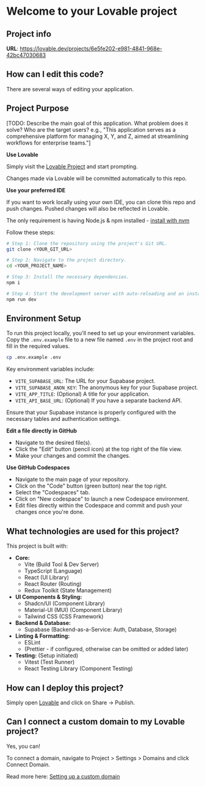 # Welcome to your Lovable project

## Project info

**URL**: https://lovable.dev/projects/6e5fe202-e981-4841-968e-42bc47030683

## How can I edit this code?

There are several ways of editing your application.

## Project Purpose

[TODO: Describe the main goal of this application. What problem does it solve? Who are the target users? e.g., "This application serves as a comprehensive platform for managing X, Y, and Z, aimed at streamlining workflows for enterprise teams."]

**Use Lovable**

Simply visit the [Lovable Project](https://lovable.dev/projects/6e5fe202-e981-4841-968e-42bc47030683) and start prompting.

Changes made via Lovable will be committed automatically to this repo.

**Use your preferred IDE**

If you want to work locally using your own IDE, you can clone this repo and push changes. Pushed changes will also be reflected in Lovable.

The only requirement is having Node.js & npm installed - [install with nvm](https://github.com/nvm-sh/nvm#installing-and-updating)

Follow these steps:

```sh
# Step 1: Clone the repository using the project's Git URL.
git clone <YOUR_GIT_URL>

# Step 2: Navigate to the project directory.
cd <YOUR_PROJECT_NAME>

# Step 3: Install the necessary dependencies.
npm i

# Step 4: Start the development server with auto-reloading and an instant preview.
npm run dev
```

## Environment Setup

To run this project locally, you'll need to set up your environment variables. Copy the `.env.example` file to a new file named `.env` in the project root and fill in the required values.

```bash
cp .env.example .env
```

Key environment variables include:
- `VITE_SUPABASE_URL`: The URL for your Supabase project.
- `VITE_SUPABASE_ANON_KEY`: The anonymous key for your Supabase project.
- `VITE_APP_TITLE`: (Optional) A title for your application.
- `VITE_API_BASE_URL`: (Optional) If you have a separate backend API.

Ensure that your Supabase instance is properly configured with the necessary tables and authentication settings.

**Edit a file directly in GitHub**

- Navigate to the desired file(s).
- Click the "Edit" button (pencil icon) at the top right of the file view.
- Make your changes and commit the changes.

**Use GitHub Codespaces**

- Navigate to the main page of your repository.
- Click on the "Code" button (green button) near the top right.
- Select the "Codespaces" tab.
- Click on "New codespace" to launch a new Codespace environment.
- Edit files directly within the Codespace and commit and push your changes once you're done.

## What technologies are used for this project?

This project is built with:

- **Core:**
  - Vite (Build Tool & Dev Server)
  - TypeScript (Language)
  - React (UI Library)
  - React Router (Routing)
  - Redux Toolkit (State Management)
- **UI Components & Styling:**
  - Shadcn/UI (Component Library)
  - Material-UI (MUI) (Component Library)
  - Tailwind CSS (CSS Framework)
- **Backend & Database:**
  - Supabase (Backend-as-a-Service: Auth, Database, Storage)
- **Linting & Formatting:**
  - ESLint
  - (Prettier - if configured, otherwise can be omitted or added later)
- **Testing:** (Setup initiated)
  - Vitest (Test Runner)
  - React Testing Library (Component Testing)

## How can I deploy this project?

Simply open [Lovable](https://lovable.dev/projects/6e5fe202-e981-4841-968e-42bc47030683) and click on Share -> Publish.

## Can I connect a custom domain to my Lovable project?

Yes, you can!

To connect a domain, navigate to Project > Settings > Domains and click Connect Domain.

Read more here: [Setting up a custom domain](https://docs.lovable.dev/tips-tricks/custom-domain#step-by-step-guide)
